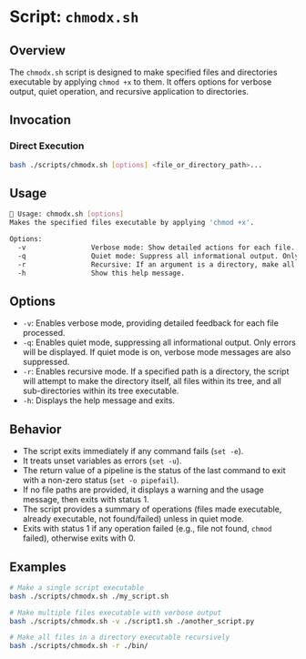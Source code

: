 # Script: `chmodx.sh`

## Overview

The `chmodx.sh` script is designed to make specified files and directories executable by applying `chmod +x` to them. It offers options for verbose output, quiet operation, and recursive application to directories.

## Invocation

### Direct Execution

```bash
bash ./scripts/chmodx.sh [options] <file_or_directory_path>...
```

## Usage

```bash
📝 Usage: chmodx.sh [options]
Makes the specified files executable by applying 'chmod +x'.

Options:
  -v                Verbose mode: Show detailed actions for each file.
  -q                Quiet mode: Suppress all informational output. Only errors will be shown.
  -r                Recursive: If an argument is a directory, make all files within it executable.
  -h                Show this help message.
```

## Options

- `-v`: Enables verbose mode, providing detailed feedback for each file processed.
- `-q`: Enables quiet mode, suppressing all informational output. Only errors will be displayed. If quiet mode is on, verbose mode messages are also suppressed.
- `-r`: Enables recursive mode. If a specified path is a directory, the script will attempt to make the directory itself, all files within its tree, and all sub-directories within its tree executable.
- `-h`: Displays the help message and exits.

## Behavior

- The script exits immediately if any command fails (`set -e`).
- It treats unset variables as errors (`set -u`).
- The return value of a pipeline is the status of the last command to exit with a non-zero status (`set -o pipefail`).
- If no file paths are provided, it displays a warning and the usage message, then exits with status 1.
- The script provides a summary of operations (files made executable, already executable, not found/failed) unless in quiet mode.
- Exits with status 1 if any operation failed (e.g., file not found, `chmod` failed), otherwise exits with 0.

## Examples

```bash
# Make a single script executable
bash ./scripts/chmodx.sh ./my_script.sh

# Make multiple files executable with verbose output
bash ./scripts/chmodx.sh -v ./script1.sh ./another_script.py

# Make all files in a directory executable recursively
bash ./scripts/chmodx.sh -r ./bin/
```
